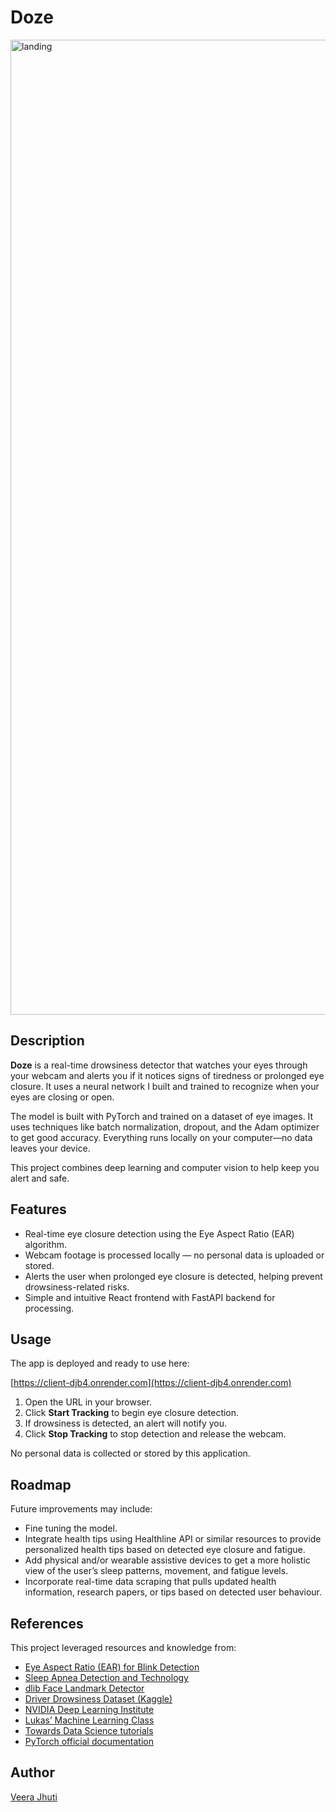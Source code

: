 # Doze

<img width="2870" height="1560" alt="landing" src="https://github.com/user-attachments/assets/37c96553-cec1-4a75-90de-31d221c93a2b" />

## Description

**Doze** is a real-time drowsiness detector that watches your eyes through your webcam and alerts you if it notices signs of tiredness or prolonged eye closure. It uses a neural network I built and trained to recognize when your eyes are closing or open.

The model is built with PyTorch and trained on a dataset of eye images. It uses techniques like batch normalization, dropout, and the Adam optimizer to get good accuracy. Everything runs locally on your computer—no data leaves your device.

This project combines deep learning and computer vision to help keep you alert and safe.

## Features

- Real-time eye closure detection using the Eye Aspect Ratio (EAR) algorithm.
- Webcam footage is processed locally — no personal data is uploaded or stored.
- Alerts the user when prolonged eye closure is detected, helping prevent drowsiness-related risks.
- Simple and intuitive React frontend with FastAPI backend for processing.

## Usage

The app is deployed and ready to use here:

[https://client-djb4.onrender.com](https://client-djb4.onrender.com)

1. Open the URL in your browser.
2. Click **Start Tracking** to begin eye closure detection.
3. If drowsiness is detected, an alert will notify you.
4. Click **Stop Tracking** to stop detection and release the webcam.

No personal data is collected or stored by this application.

## Roadmap

Future improvements may include:

- Fine tuning the model.
- Integrate health tips using Healthline API or similar resources to provide personalized health tips based on detected eye closure and fatigue.
- Add physical and/or wearable assistive devices to get a more holistic view of the user’s sleep patterns, movement, and fatigue levels.
- Incorporate real-time data scraping that pulls updated health information, research papers, or tips based on detected user behaviour.

## References

This project leveraged resources and knowledge from:

- [Eye Aspect Ratio (EAR) for Blink Detection](https://www.mdpi.com/2079-9292/11/19/3183)
- [Sleep Apnea Detection and Technology](https://www.sciencedirect.com/science/article/pii/S2667241322000039)
- [dlib Face Landmark Detector](http://dlib.net/files/shape_predictor_68_face_landmarks.dat.bz2)
- [Driver Drowsiness Dataset (Kaggle)](https://www.kaggle.com/datasets/ismailnasri20/driver-drowsiness-dataset-ddd)
- [NVIDIA Deep Learning Institute](https://www.nvidia.com/en-us/training/)
- [Lukas’ Machine Learning Class](https://github.com/lukas/ml-class)
- [Towards Data Science tutorials](https://towardsdatascience.com/building-a-neural-network-from-scratch-8f03c5c50adc/)
- [PyTorch official documentation](https://pytorch.org/get-started/locally/)
  
## Author

[Veera Jhuti](https://github.com/veerajhuti)
